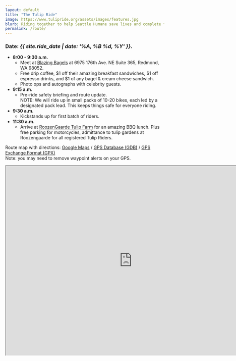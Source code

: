 ```yaml
---
layout: default
title: "The Tulip Ride"
image: https://www.tulipride.org/assets/images/features.jpg
blurb: Riding together to help Seattle Humane save lives and complete families.
permalink: /route/
---
```

### Date: *{{ site.ride_date | date: '%A, %B %d, %Y' }}.*

* **8:00 - 9:30 a.m.** 
    * Meet at [Blazing Bagels](http://www.blazingbagels.com) at 6975 176th Ave. NE Suite 365, Redmond, WA 98052.
    * Free drip coffee, $1 off their amazing breakfast sandwiches, $1 off espresso drinks, and $1 of any bagel &amp; cream cheese sandwich.
    * Photo ops and autographs with celebrity guests.
* **9:15 a.m.**
    * Pre-ride safety briefing and route update.<br>
    NOTE: We will ride up in small packs of 10-20 bikes, each led by a designated pack lead. This keeps things safe for everyone riding.
* **9:30 a.m.**
    * Kickstands up for first batch of riders.
* **11:30 a.m.**
    * Arrive at [RoozenGaarde Tulip Farm](http://www.tulips.com) for an amazing BBQ lunch. Plus free parking for motorcycles, admittance to tulip gardens at Roozengaarde for all registered Tulip Riders.


Route map with directions: [Google Maps](https://drive.google.com/open?id=1H9i6TmA-zhjUauf9SBezddJty1JNtE1p) / [GPS Database (GDB)](/assets/GPS/TulipRide.gdb) / [GPS Exchange Format (GPX)](/assets/GPS/TulipRide.gpx)<br>Note: you may need to remove waypoint alerts on your GPS.

<p style="text-align: center;">
<iframe src="https://www.google.com/maps/d/embed?mid=1H9i6TmA-zhjUauf9SBezddJty1JNtE1p" width="800" height="600"></iframe>
</p>



